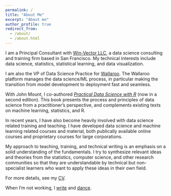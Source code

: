 ```yaml
---
permalink: /
title: "About Me"
excerpt: "About me"
author_profile: true
redirect_from: 
  - /about/
  - /about.html
---
```


I am a Principal Consultant with [Win-Vector LLC](http://win-vector.com/), a data science consulting and training firm based in San Francisco. My technical interests include data science, statistics, statistical learning, and data visualization. 

I am also the VP of Data Science Practice for [Wallaroo](https://www.wallaroo.ai/). The Wallaroo platform manages the data science/ML process, in particular making the transition from model development to deployment fast and seamless. 

With John Mount, I co-authored [*Practical Data Science with R*](https://www.manning.com/books/practical-data-science-with-r-second-edition) (now in a second edition). This book presents the process and principles of data science from a practitioner’s perspective, and complements existing texts on machine learning, statistics, and R.

In recent years, I have also become heavily involved with data science related training and teaching. I have developed data science and machine learning related courses and material, both publically available online courses and proprietary courses for large corporations.

My approach to teaching, training, and technical writing is an emphasis on a solid understanding of the fundamentals. I try to synthesize relevant ideas and theories from the statistics, computer science, and other research communities so that they are understandable by technical but non-specialist learners who want to apply these ideas in their own field. 

For more details, see my [CV](/cv/).

When I’m not working, I [write](https://ninazumel.com/nina-other-writing/) and [dance](http://www.dholrhythms.com/).

<link href="https://ninazumel.com/short_thoughts/ rel="me">

